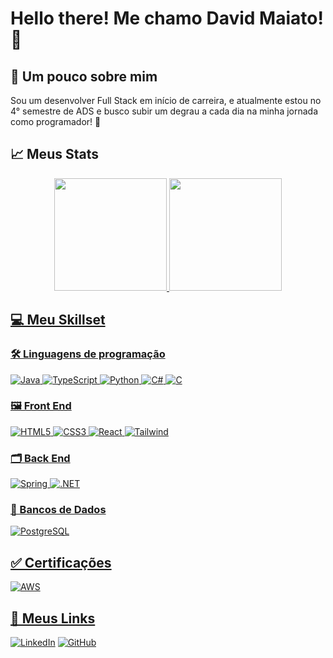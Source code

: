 # Hello there! Me chamo David Maiato! 🤘

## 📖 Um pouco sobre mim
Sou um desenvolver Full Stack em início de carreira, e atualmente estou no 4° semestre de ADS e
busco subir um degrau a cada dia na minha jornada como programador! 🚀

## 📈 Meus Stats
<div align="center">
  <a href="https://github.com/dmaiato">
  <img height="180em" src="https://github-readme-stats.vercel.app/api/top-langs/?username=dmaiato&layout=compact&langs_count=7&theme=transparent&bg_color=000&border_color=30A3DC&show_icons=true&icon_color=30A3DC&title_color=E94D5F&text_color=FFF"/>
  <img height="180em" src="https://github-readme-stats.vercel.app/api?username=dmaiato&theme=theme=transparent&bg_color=000&border_color=30A3DC&show_icons=true&icon_color=30A3DC&title_color=E94D5F&text_color=FFF"/>
</div>

## 💻 Meu Skillset
### 🛠️ Linguagens de programação
![Java](https://img.shields.io/badge/java-%23ED8B00.svg?style=for-the-badge&logo=openjdk&logoColor=white)
![TypeScript](https://img.shields.io/badge/TypeScript-007ACC?style=for-the-badge&logo=typescript&logoColor=white)
![Python](https://img.shields.io/badge/python-3670A0?style=for-the-badge&logo=python&logoColor=ffdd54)
![C#](https://img.shields.io/badge/C%23-239120?style=for-the-badge&logo=c-sharp&logoColor=white)
![C](https://img.shields.io/badge/C-00599C?style=for-the-badge&logo=c&logoColor=white)

### 🖼️ Front End
![HTML5](https://img.shields.io/badge/HTML5-E34F26?style=for-the-badge&logo=html5&logoColor=white)
![CSS3](https://img.shields.io/badge/CSS3-1572B6?style=for-the-badge&logo=css3&logoColor=white)
![React](https://img.shields.io/badge/React-20232A?style=for-the-badge&logo=react&logoColor=61DAFB)
![Tailwind](https://img.shields.io/badge/tailwindcss-%2338B2AC.svg?style=for-the-badge&logo=tailwind-css&logoColor=white)

### 🗂️ Back End
![Spring](https://img.shields.io/badge/spring-%236DB33F.svg?style=for-the-badge&logo=spring&logoColor=white)
![.NET](https://img.shields.io/badge/.NET-5C2D91?style=for-the-badge&logo=.net&logoColor=white)

### 🏦 Bancos de Dados
![PostgreSQL](https://img.shields.io/badge/PostgreSQL-000?style=for-the-badge&logo=postgresql)

## ✅ Certificações
![AWS](https://img.shields.io/badge/AWS-000.svg?style=for-the-badge&logo=amazon-aws&logoColor=white)

## 🔗 Meus Links
[![LinkedIn](https://img.shields.io/badge/LinkedIn-0077B5?style=for-the-badge&logo=linkedin&logoColor=white)](https://www.linkedin.com/in/david-maiato-949617299/)
[![GitHub](https://img.shields.io/badge/GitHub-100000?style=for-the-badge&logo=github&logoColor=white)](https://github.com/dmaiato)
